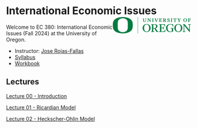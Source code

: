 # International Economic Issues <img align="right" height="45" src="UO.png">

Welcome to EC 380: International Economic Issues (Fall 2024) at the University of Oregon.

- Instructor: [Jose Rojas-Fallas](https://jose-rojas-fallas.quarto.pub/jose-rojas-fallas/)
- [Syllabus](https://rawcdn.githack.com/jrojas1003/EC-380-Intl-Econ-Issues/d9eaeac552633c6e5887966e2c22e2e5a938d2fe/EC-380-Fall-24-Syllabus.pdf)
- [Workbook](https://jose-rojas-fallas.quarto.pub/international-econ-workbook/)

## Lectures

[Lecture 00 - Introduction](https://rawcdn.githack.com/jrojas1003/EC-380-Intl-Econ-Issues/329abc29973abd4d202b2d95071de9b9c3664bed/Slides/00-Introduction/000-compile.html)

[Lecture 01 - Ricardian Model](https://rawcdn.githack.com/jrojas1003/EC-380-Intl-Econ-Issues/8c4a144a7a8edd9bd81b5e0579442ee1fc55acf5/Slides/01-Ricardo-Model/010-compile.html)

[Lecture 02 - Heckscher-Ohlin Model](https://rawcdn.githack.com/jrojas1003/EC-380-Intl-Econ-Issues/8c4a144a7a8edd9bd81b5e0579442ee1fc55acf5/Slides/02-HO-Model/020-compile.qmd)
